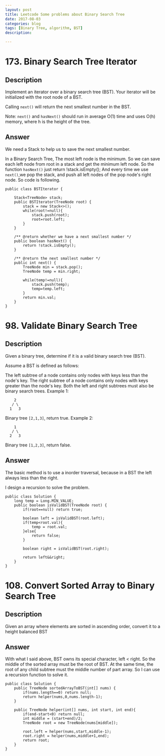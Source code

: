 ```yaml
---
layout: post
title: Leetcode Some problems about Binary Search Tree 
date: 2017-08-03
categories: blog
tags: [Binary Tree, algorithm, BST]
description: 

---
```

# 173. Binary Search Tree Iterator
## Description
Implement an iterator over a binary search tree (BST). Your iterator will be initialized with the root node of a BST.

Calling `next()` will return the next smallest number in the BST.

Note: `next()` and `hasNext()` should run in average O(1) time and uses O(h) memory, where h is the height of the tree.

## Answer
We need a Stack to help us to save the next smallest number.

In a Binary Search Tree, The most left node is the minimum. So we can save each left node from root in a stack and get the minimum left node.
So the function `hasNext()` just return !stack.isEmpty();
And every time we use `next()`,we pop the stack, and push all left nodes of the pop node's right node.
So code is following.

```
public class BSTIterator {
    
    Stack<TreeNode> stack;
    public BSTIterator(TreeNode root) {
        stack = new Stack<>();
        while(root!=null){
            stack.push(root);
            root=root.left;
        }
    }

    /** @return whether we have a next smallest number */
    public boolean hasNext() {
        return !stack.isEmpty();
    }

    /** @return the next smallest number */
    public int next() {
        TreeNode min = stack.pop();
        TreeNode temp = min.right;
        
        while(temp!=null){
            stack.push(temp);
            temp=temp.left;
        }
        return min.val;
    }
}
```

# 98. Validate Binary Search Tree
## Description
Given a binary tree, determine if it is a valid binary search tree (BST).

Assume a BST is defined as follows:

The left subtree of a node contains only nodes with keys less than the node's key.
The right subtree of a node contains only nodes with keys greater than the node's key.
Both the left and right subtrees must also be binary search trees.
Example 1:
```
    2
   / \
  1   3
```
Binary tree `[2,1,3]`, return true.
Example 2:
```
    1
   / \
  2   3
```
Binary tree `[1,2,3]`, return false.

## Answer
The basic method is to use a inorder traversal, because in a BST the left always less than the right.

I design a recursion to solve the problem.

```
public class Solution {
    long temp = Long.MIN_VALUE;
    public boolean isValidBST(TreeNode root) {
        if(root==null) return true;
        
        boolean left = isValidBST(root.left);
        if(temp<root.val){
            temp = root.val;
        }else{
            return false;
        }
        
        boolean right = isValidBST(root.right);
        
        return left&&right;
    }
}
```

# 108. Convert Sorted Array to Binary Search Tree
## Description
Given an array where elements are sorted in ascending order, convert it to a height balanced BST

## Answer

With what I said above, BST owns its special character, left < right. So the middle of the sorted array must be the root of BST.
At the same time, the root of any child subtree must the middle number of part array. So I can use a recursion function to solve it.

```
public class Solution {
    public TreeNode sortedArrayToBST(int[] nums) {
        if(nums.length==0) return null;  
        return helper(nums,0,nums.length-1);
    }
    
    public TreeNode helper(int[] nums, int start, int end){
        if(end-start<0) return null;
        int middle = (start+end)/2;
        TreeNode root = new TreeNode(nums[middle]);     
        
        root.left = helper(nums,start,middle-1);
        root.right = helper(nums,middle+1,end);
        return root;
    }
}
```
